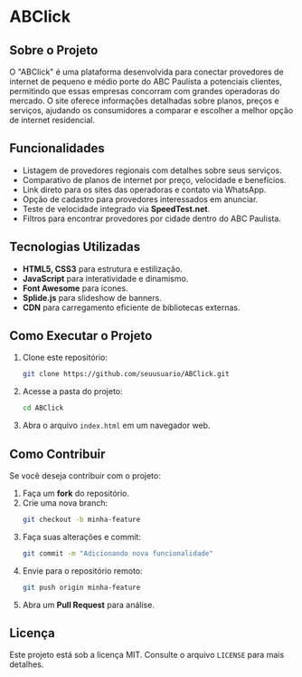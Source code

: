 # ABClick

## Sobre o Projeto
O "ABClick" é uma plataforma desenvolvida para conectar provedores de internet de pequeno e médio porte do ABC Paulista a potenciais clientes, permitindo que essas empresas concorram com grandes operadoras do mercado. O site oferece informações detalhadas sobre planos, preços e serviços, ajudando os consumidores a comparar e escolher a melhor opção de internet residencial.

## Funcionalidades
- Listagem de provedores regionais com detalhes sobre seus serviços.
- Comparativo de planos de internet por preço, velocidade e benefícios.
- Link direto para os sites das operadoras e contato via WhatsApp.
- Opção de cadastro para provedores interessados em anunciar.
- Teste de velocidade integrado via **SpeedTest.net**.
- Filtros para encontrar provedores por cidade dentro do ABC Paulista.

## Tecnologias Utilizadas
- **HTML5, CSS3** para estrutura e estilização.
- **JavaScript** para interatividade e dinamismo.
- **Font Awesome** para ícones.
- **Splide.js** para slideshow de banners.
- **CDN** para carregamento eficiente de bibliotecas externas.

## Como Executar o Projeto
1. Clone este repositório:
   ```bash
   git clone https://github.com/seuusuario/ABClick.git
   ```
2. Acesse a pasta do projeto:
   ```bash
   cd ABClick
   ```
3. Abra o arquivo `index.html` em um navegador web.

## Como Contribuir
Se você deseja contribuir com o projeto:
1. Faça um **fork** do repositório.
2. Crie uma nova branch:
   ```bash
   git checkout -b minha-feature
   ```
3. Faça suas alterações e commit:
   ```bash
   git commit -m "Adicionando nova funcionalidade"
   ```
4. Envie para o repositório remoto:
   ```bash
   git push origin minha-feature
   ```
5. Abra um **Pull Request** para análise.

## Licença
Este projeto está sob a licença MIT. Consulte o arquivo `LICENSE` para mais detalhes.

